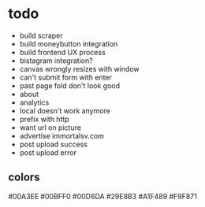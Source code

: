 # todo
- build scraper
- build moneybutton integration
- build frontend UX process
- bistagram integration?
- canvas wrongly resizes with window
- can't submit form with enter
- past page fold don't look good
- about
- analytics
- local doesn't work anymore
- prefix with http
- want url on picture
- advertise immortalsv.com
- post upload success
- post upload error

## colors

#00A3EE
#00BFF0
#00D6DA
#29E8B3
#A1F489
#F9F871


